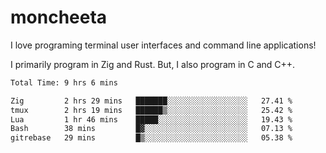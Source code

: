 # moncheeta

I love programing terminal user interfaces and command line applications!

I primarily program in Zig and Rust. But, I also program in C and C++.

<!--START_SECTION:waka-->

```txt
Total Time: 9 hrs 6 mins

Zig         2 hrs 29 mins   ███████░░░░░░░░░░░░░░░░░░   27.41 %
tmux        2 hrs 19 mins   ██████▒░░░░░░░░░░░░░░░░░░   25.42 %
Lua         1 hr 46 mins    █████░░░░░░░░░░░░░░░░░░░░   19.43 %
Bash        38 mins         █▓░░░░░░░░░░░░░░░░░░░░░░░   07.13 %
gitrebase   29 mins         █▒░░░░░░░░░░░░░░░░░░░░░░░   05.38 %
```

<!--END_SECTION:waka-->
